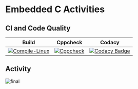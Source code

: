# Embedded C Activities 

## CI and Code Quality
|Build|Cppcheck|Codacy|
|:--:|:--:|:--:|
|[![Compile-Linux](https://github.com/ragasrikonakalla/Activity1/actions/workflows/Compile.yml/badge.svg?branch=master)](https://github.com/ragasrikonakalla/Activity1/actions/workflows/Compile.yml)|[![Cppcheck](https://github.com/ragasrikonakalla/Activity1/actions/workflows/CodeQulaity.yml/badge.svg?branch=master)](https://github.com/ragasrikonakalla/Activity1/actions/workflows/CodeQulaity.yml)|[![Codacy Badge](https://app.codacy.com/project/badge/Grade/2a4c356fca394b74b421d80aa39f6d36)](https://www.codacy.com/gh/ragasrikonakalla/Activity1/dashboard?utm_source=github.com&amp;utm_medium=referral&amp;utm_content=ragasrikonakalla/Activity1&amp;utm_campaign=Badge_Grade)

## Activity
![final](https://user-images.githubusercontent.com/39005938/116681123-2c7fe800-a9ca-11eb-900a-b161d0af1eda.PNG)
